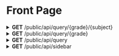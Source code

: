 <h1>Front Page</h1>

<details close="close">
<summary><b>GET</b> /public/api/query/{grade}/{subject}</summary>

 ---

 |      Header      |                 Data Type               |
 | ---------------- | --------------------------------------- |
 |      None        |                   None                  |

 | Query Parameters |                                       Data Type                                          |
 | ---------------- | ---------------------------------------------------------------------------------------- |
 |      grade       |                                     1, 2, 3, 4, 5, 6                                     |
 |     subjects     | Art, BasicPL, English, French, ICT, MindMotion, PE, PreMath, PreWriting, Science, Social |
 
 Body
 ```
 ```

 Response 200 
 ```json
 [
   {
     "display_name": "សេក្តីប្រកាសតម្លៃពេញអាយូ",
     "filename": "442++Zb4S64+B44664++684+4ZZSYZ46SB664B6ZP=Z446Z48P4=Z8ZaZL4Z64DgZ+66Z8+J4PSZ=4Z6ZAZAZ4UbZ+Ba6Z4ZPZ4Z.pdf",
     "location": "contents/Grade1/Art",
     "grade": "Grade1",
     "subject": "Art",
     "file_type": "PDF",
     "thumbnail": {
       "thumbnail_name": "lLBYBuBBB1d1GW===WlnWWZY1l=ZLbLuudW=ZYunnWuYldlb=L11JWBGd=wYbn=GLLLwJBlllb=dnW1uuJBdYJl1s=d1uBBGLs1u.png",
       "thumbnail_location": "contents/Grade1/Art"
     }
   },
   {
     "display_name": "សេក្តីប្រកាសតម្លៃអាយូ គ្មានអគ្គីសនី គ្មានWIFI",
     "filename": "444ee64O4ZfGZhGDA+64uba44AZh4YkGSZ4DZ+Lp4444DAZf6egSj4JZaa=A4GureeXo6n4GZ4PZ6gn+JZuAZe6++4f6ZC4b6Gku.pdf",
     "location": "contents/Grade1/Art",
     "grade": "Grade1",
     "subject": "Art",
     "file_type": "PDF",
     "thumbnail": {
       "thumbnail_name": "uhBnWnu=WGw1=sbYWssJ11=GWduWnnbZwhwdnl=wGwb==b=WGdJbZsGWlZuW1dubuhlJJ=WllBhwLB=sl=hsW1lu1lGGuL==LWWu.png",
       "thumbnail_location": "contents/Grade1/Art"
     }
   }
 ]
 ```

 |     Error    |             Body           |
 | ------------ | -------------------------- |
 |     500      |   actual_error_goes_here   |

 - Note: 
   - for `<a>` tag, property `src=` use `location + / + filename`
   - thumbnail `dimension` is `up to frontend settings` and `use with care on frontend`

 ---
</details>

<details close="close">
<summary><b>GET</b> /public/api/query/{grade}</summary>

 ---

 |      Header      |                 Data Type               |
 | ---------------- | --------------------------------------- |
 |      None        |                   None                  |

 | Query Parameters |                                       Data Type                                          |
 | ---------------- | ---------------------------------------------------------------------------------------- |
 |      grade       |                                    1, 2, 3, 4, 5, 6                                      |
 
 Body
 ```
 ```

 Response 200 
 ```json
 [
   {
     "display_name": "សេក្តីប្រកាសតម្លៃពេញអាយូ",
     "filename": "442++Zb4S64+B44664++684+4ZZSYZ46SB664B6ZP=Z446Z48P4=Z8ZaZL4Z64DgZ+66Z8+J4PSZ=4Z6ZAZAZ4UbZ+Ba6Z4ZPZ4Z.pdf",
     "location": "contents/Grade1/Art",
     "grade": "Grade1",
     "subject": "Art",
     "file_type": "PDF",
     "thumbnail": {
       "thumbnail_name": "lLBYBuBBB1d1GW===WlnWWZY1l=ZLbLuudW=ZYunnWuYldlb=L11JWBGd=wYbn=GLLLwJBlllb=dnW1uuJBdYJl1s=d1uBBGLs1u.png",
       "thumbnail_location": "contents/Grade1/Art"
     }
   },
   {
     "display_name": "សេក្តីប្រកាសតម្លៃអាយូ គ្មានអគ្គីសនី គ្មានWIFI",
     "filename": "444ee64O4ZfGZhGDA+64uba44AZh4YkGSZ4DZ+Lp4444DAZf6egSj4JZaa=A4GureeXo6n4GZ4PZ6gn+JZuAZe6++4f6ZC4b6Gku.pdf",
     "location": "contents/Grade1/Art",
     "grade": "Grade1",
     "subject": "Art",
     "file_type": "PDF",
     "thumbnail": {
       "thumbnail_name": "uhBnWnu=WGw1=sbYWssJ11=GWduWnnbZwhwdnl=wGwb==b=WGdJbZsGWlZuW1dubuhlJJ=WllBhwLB=sl=hsW1lu1lGGuL==LWWu.png",
       "thumbnail_location": "contents/Grade1/Art"
     }
   }
 ]
 ```

 |     Error    |             Body           |
 | ------------ | -------------------------- |
 |     500      |   actual_error_goes_here   |

 - Note: 
   - for `<a>` tag, property `src=` use `location + / + filename`
   - thumbnail `dimension` is `up to frontend settings` and `use with care on frontend`

 ---
</details>

<details close="close">
<summary><b>GET</b> /public/api/query</summary>

 ---

 |      Header      |                 Data Type               |
 | ---------------- | --------------------------------------- |
 |      None        |                   None                  |
 
 Body
 ```
 ```

 Response 200 
 ```json
 [
   {
     "display_name": "សេក្តីប្រកាសតម្លៃពេញអាយូ",
     "filename": "442++Zb4S64+B44664++684+4ZZSYZ46SB664B6ZP=Z446Z48P4=Z8ZaZL4Z64DgZ+66Z8+J4PSZ=4Z6ZAZAZ4UbZ+Ba6Z4ZPZ4Z.pdf",
     "location": "contents/Grade1/Art",
     "grade": "Grade1",
     "subject": "Art",
     "file_type": "PDF",
     "thumbnail": {
       "thumbnail_name": "lLBYBuBBB1d1GW===WlnWWZY1l=ZLbLuudW=ZYunnWuYldlb=L11JWBGd=wYbn=GLLLwJBlllb=dnW1uuJBdYJl1s=d1uBBGLs1u.png",
       "thumbnail_location": "contents/Grade1/Art"
     }
   },
   {
     "display_name": "សេក្តីប្រកាសតម្លៃអាយូ គ្មានអគ្គីសនី គ្មានWIFI",
     "filename": "444ee64O4ZfGZhGDA+64uba44AZh4YkGSZ4DZ+Lp4444DAZf6egSj4JZaa=A4GureeXo6n4GZ4PZ6gn+JZuAZe6++4f6ZC4b6Gku.pdf",
     "location": "contents/Grade1/Art",
     "grade": "Grade1",
     "subject": "Art",
     "file_type": "PDF",
     "thumbnail": {
       "thumbnail_name": "uhBnWnu=WGw1=sbYWssJ11=GWduWnnbZwhwdnl=wGwb==b=WGdJbZsGWlZuW1dubuhlJJ=WllBhwLB=sl=hsW1lu1lGGuL==LWWu.png",
       "thumbnail_location": "contents/Grade1/Art"
     }
   }
 ]
 ```
 
 |     Error    |             Body           |
 | ------------ | -------------------------- |
 |     500      |   actual_error_goes_here   |

 - Note: 
   - for `<a>` tag, property `src=` use `location + / + filename`
   - thumbnail `dimension` is `up to frontend settings` and `use with care on frontend`

 ---
</details>

<details close="close">
<summary><b>GET</b> /public/api/sidebar</summary>

 ---

 |      Header      |                 Data Type               |
 | ---------------- | --------------------------------------- |
 |      None        |                   None                  |
 
 Body
 ```
 ```

 Response 200 
 ```json
 [
  {
    "category_id": "Grade1",
    "category_display_name": "ថ្នាក់ទី1",
    "subcategory": [
      {
        "subcategory_id": "MindMotion",
        "subcategory_display_name": "ចិត្តចលភាព"
      },
      {
        "subcategory_id": "PreMath",
        "subcategory_display_name": "បុរេគណិត"
      },
      {
        "subcategory_id": "PreWriting",
        "subcategory_display_name": "បុរេសំណេរ"
      },
      {
        "subcategory_id": "Art",
        "subcategory_display_name": "អប់រំសិល្បៈ"
      },
      {
        "subcategory_id": "PE",
        "subcategory_display_name": "អប់រំកាយនិងកីឡា"
      }
    ]
  },
  {
    "category_id": "Grade2",
    "category_display_name": "ថ្នាក់ទី2",
    "subcategory": [
      {
        "subcategory_id": "MindMotion",
        "subcategory_display_name": "ចិត្តចលភាព"
      },
      {
        "subcategory_id": "PreMath",
        "subcategory_display_name": "បុរេគណិត"
      },
      {
        "subcategory_id": "PreWriting",
        "subcategory_display_name": "បុរេសំណេរ"
      },
      {
        "subcategory_id": "Art",
        "subcategory_display_name": "អប់រំសិល្បៈ"
      },
      {
        "subcategory_id": "PE",
        "subcategory_display_name": "អប់រំកាយនិងកីឡា"
      }
    ]
  },
  {
    "category_id": "Grade3",
    "category_display_name": "ថ្នាក់ទី3",
    "subcategory": [
      {
        "subcategory_id": "MindMotion",
        "subcategory_display_name": "ចិត្តចលភាព"
      },
      {
        "subcategory_id": "PreMath",
        "subcategory_display_name": "បុរេគណិត"
      },
      {
        "subcategory_id": "PreWriting",
        "subcategory_display_name": "បុរេសំណេរ"
      },
      {
        "subcategory_id": "Art",
        "subcategory_display_name": "អប់រំសិល្បៈ"
      },
      {
        "subcategory_id": "PE",
        "subcategory_display_name": "អប់រំកាយនិងកីឡា"
      }
    ]
  },
  {
    "category_id": "Grade4",
    "category_display_name": "ថ្នាក់ទី4",
    "subcategory": [
      {
        "subcategory_id": "MindMotion",
        "subcategory_display_name": "ចិត្តចលភាព"
      },
      {
        "subcategory_id": "PreMath",
        "subcategory_display_name": "បុរេគណិត"
      },
      {
        "subcategory_id": "PreWriting",
        "subcategory_display_name": "បុរេសំណេរ"
      },
      {
        "subcategory_id": "Science",
        "subcategory_display_name": "វិទ្យាសាស្រ្ត"
      },
      {
        "subcategory_id": "Social",
        "subcategory_display_name": "សង្គម"
      },
      {
        "subcategory_id": "Art",
        "subcategory_display_name": "អប់រំសិល្បៈ"
      },
      {
        "subcategory_id": "PE",
        "subcategory_display_name": "អប់រំកាយនិងកីឡា"
      },
      {
        "subcategory_id": "French",
        "subcategory_display_name": "ភាសាបារាំង"
      },
      {
        "subcategory_id": "English",
        "subcategory_display_name": "ភាសាអង់គ្លេស"
      },
      {
        "subcategory_id": "ICT",
        "subcategory_display_name": "ព័ត៌មានវិទ្យា"
      },
      {
        "subcategory_id": "BasicPL",
        "subcategory_display_name": "បំណិនជីវិតមូលដ្ឋាន"
      }
    ]
  },
  {
    "category_id": "Grade5",
    "category_display_name": "ថ្នាក់ទី5",
    "subcategory": [
      {
        "subcategory_id": "MindMotion",
        "subcategory_display_name": "ចិត្តចលភាព"
      },
      {
        "subcategory_id": "PreMath",
        "subcategory_display_name": "បុរេគណិត"
      },
      {
        "subcategory_id": "PreWriting",
        "subcategory_display_name": "បុរេសំណេរ"
      },
      {
        "subcategory_id": "Science",
        "subcategory_display_name": "វិទ្យាសាស្រ្ត"
      },
      {
        "subcategory_id": "Social",
        "subcategory_display_name": "សង្គម"
      },
      {
        "subcategory_id": "Art",
        "subcategory_display_name": "អប់រំសិល្បៈ"
      },
      {
        "subcategory_id": "PE",
        "subcategory_display_name": "អប់រំកាយនិងកីឡា"
      },
      {
        "subcategory_id": "French",
        "subcategory_display_name": "ភាសាបារាំង"
      },
      {
        "subcategory_id": "English",
        "subcategory_display_name": "ភាសាអង់គ្លេស"
      },
      {
        "subcategory_id": "ICT",
        "subcategory_display_name": "ព័ត៌មានវិទ្យា"
      },
      {
        "subcategory_id": "BasicPL",
        "subcategory_display_name": "បំណិនជីវិតមូលដ្ឋាន"
      }
    ]
  },
  {
    "category_id": "Grade6",
    "category_display_name": "ថ្នាក់ទី6",
    "subcategory": [
      {
        "subcategory_id": "MindMotion",
        "subcategory_display_name": "ចិត្តចលភាព"
      },
      {
        "subcategory_id": "PreMath",
        "subcategory_display_name": "បុរេគណិត"
      },
      {
        "subcategory_id": "PreWriting",
        "subcategory_display_name": "បុរេសំណេរ"
      },
      {
        "subcategory_id": "Science",
        "subcategory_display_name": "វិទ្យាសាស្រ្ត"
      },
      {
        "subcategory_id": "Social",
        "subcategory_display_name": "សង្គម"
      },
      {
        "subcategory_id": "Art",
        "subcategory_display_name": "អប់រំសិល្បៈ"
      },
      {
        "subcategory_id": "PE",
        "subcategory_display_name": "អប់រំកាយនិងកីឡា"
      },
      {
        "subcategory_id": "French",
        "subcategory_display_name": "ភាសាបារាំង"
      },
      {
        "subcategory_id": "English",
        "subcategory_display_name": "ភាសាអង់គ្លេស"
      },
      {
        "subcategory_id": "ICT",
        "subcategory_display_name": "ព័ត៌មានវិទ្យា"
      },
      {
        "subcategory_id": "BasicPL",
        "subcategory_display_name": "បំណិនជីវិតមូលដ្ឋាន"
      }
    ]
  }
 ]
 ```
 
 |     Error    |             Body           |
 | ------------ | -------------------------- |
 |     500      |   actual_error_goes_here   |

 - Note: 
   - for `<a>` tag, property `src=` use `location + / + filename`
   - thumbnail `dimension` is `up to frontend settings` and `use with care on frontend`

 ---
</details>